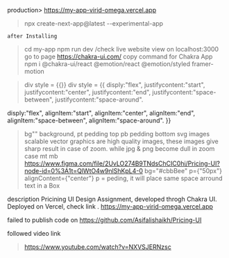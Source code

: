 
production> https://my-app-virid-omega.vercel.app 


>npx create-next-app@latest --experimental-app

	after Installing 
>cd my-app
>npm run dev
	/check live website view on localhost:3000
	go to page https://chakra-ui.com/
	copy command for Chakra App
>npm i @chakra-ui/react @emotion/react @emotion/styled framer-motion


> 	div style = {{}}
	div style = {{
		disply:"flex", 
justifycontent:"start", justifycontent:"center", justifycontent:"end", 
justifycontent:"space-between", justifycontent:"space-around".

disply:"flex",
alignItem:"start", alignItem:"center", alignItem:"end", 
alignItem:"space-between", alignItem:"space-around".
}}  

>bg"" background,
>pt pedding top
>pb pedding bottom
>svg images scalable vector graphics are high quality images, these images give sharp result in case of zoom. while jpg & png become dull in zoom case
>mt
>mb
  >https://www.figma.com/file/2UvLO274B9TNdsChCIC0hi/Pricing-UI?node-id=0%3A1t=QlWtO4w9nlShKpL4-0
>bg="#cbbBee" p={"50px"} alignContent={"center"}
> p = peding, it will place same space arround text in a Box
> 
description
Pricining UI Design Assignment, developed throgh Chakra UI. Deployed on Vercel, check link . 
https://my-app-virid-omega.vercel.app

failed to publish code on
https://github.com/Asifalishaikh/Pricing-UI

followed video link
>https://www.youtube.com/watch?v=NXVSJERNzsc
